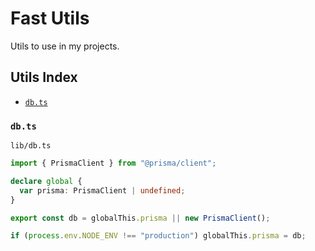 # Fast Utils
Utils to use in my projects.

## Utils Index

- [`db.ts`](#dbts)

### `db.ts`

`lib/db.ts`
```typescript
import { PrismaClient } from "@prisma/client";

declare global {
  var prisma: PrismaClient | undefined;
}

export const db = globalThis.prisma || new PrismaClient();

if (process.env.NODE_ENV !== "production") globalThis.prisma = db;
```
    
